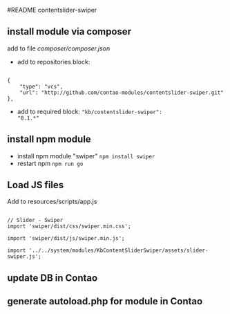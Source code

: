 #README contentslider-swiper

## install module via composer

add to file *composer/composer.json*

- add to repositories block:   
<code>
{   
	"type": "vcs",   
	"url": "http://github.com/contao-modules/contentslider-swiper.git"   
},   
</code>   

- add to required block:
<code>"kb/contentslider-swiper": "0.1.*"</code>

## install npm module

- install npm module "swiper" <code>npm install swiper</code>
- restart npm <code>npm run go</code>

## Load JS files
Add to resources/scripts/app.js

<code>
// Slider - Swiper   
import 'swiper/dist/css/swiper.min.css';<br/>
import 'swiper/dist/js/swiper.min.js';<br/>
import '../../system/modules/KbContentSliderSwiper/assets/slider-swiper.js';
</code>

## update DB in Contao
## generate autoload.php for module in Contao